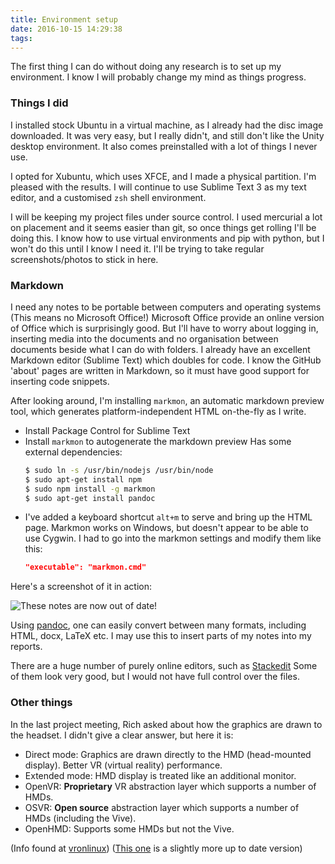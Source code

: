 ```yaml
---
title: Environment setup
date: 2016-10-15 14:29:38
tags:
---
```

The first thing I can do without doing any research is to set up my environment.
I know I will probably change my mind as things progress.

### Things I did
I installed stock Ubuntu in a virtual machine, as I already had the disc image downloaded.
It was very easy, but I really didn't, and still don't like the Unity desktop environment.
It also comes preinstalled with a lot of things I never use.

I opted for Xubuntu, which uses XFCE, and I made a physical partition. I'm pleased with the results.
I will continue to use Sublime Text 3 as my text editor, and a customised `zsh` shell environment.

I will be keeping my project files under source control.
I used mercurial a lot on placement and it seems easier than git, so once things get rolling I'll be doing this.
I know how to use virtual environments and pip with python, but I won't do this until I know I need it.
I'll be trying to take regular screenshots/photos to stick in here.

### Markdown
I need any notes to be portable between computers and operating systems (This means no Microsoft Office!)
Microsoft Office provide an online version of Office which is surprisingly good. But I'll have to worry about logging in, inserting media into the documents and no organisation between documents beside what I can do with folders.
I already have an excellent Markdown editor (Sublime Text) which doubles for code.
I know the GitHub 'about' pages are written in Markdown, so it must have good support for inserting code snippets.

After looking around, I'm installing `markmon`, an automatic markdown preview tool, which generates platform-independent HTML on-the-fly as I write.

- Install Package Control for Sublime Text
- Install `markmon` to autogenerate the markdown preview
	Has some external dependencies:
	```zsh
	$ sudo ln -s /usr/bin/nodejs /usr/bin/node
	$ sudo apt-get install npm
	$ sudo npm install -g markmon
	$ sudo apt-get install pandoc
	```
- I've added a keyboard shortcut `alt+m` to serve and bring up the HTML page.
	Markmon works on Windows, but doesn't appear to be able to use Cygwin.
	I had to go into the markmon settings and modify them like this:
	```json
	"executable": "markmon.cmd"
	```

Here's a screenshot of it in action:

![These notes are now out of date!](/Robotic-Telepresence/2016/10/15/Environment-setup/Markmon.png)

Using [pandoc](http://pandoc.org/), one can easily convert between many formats, including HTML, docx, LaTeX etc. I may use this to insert parts of my notes into my reports.

There are a huge number of purely online editors, such as [Stackedit](https://stackedit.io/editor)
Some of them look very good, but I would not have full control over the files.

### Other things

In the last project meeting, Rich asked about how the graphics are drawn to the headset. I didn't give a clear answer, but here it is:
- Direct mode: Graphics are drawn directly to the HMD (head-mounted display). Better VR (virtual reality) performance.
- Extended mode: HMD display is treated like an additional monitor.
- OpenVR: **Proprietary** VR abstraction layer which supports a number of HMDs.
- OSVR: **Open source** abstraction layer which supports a number of HMDs (including the Vive).
- OpenHMD: Supports some HMDs but not the Vive.

(Info found at [vronlinux](http://www.vronlinux.com/articles/adventures-with-openvr-and-the-vive-on-linux.8))
([This one](https://www.gamingonlinux.com/articles/first-steps-with-openvr-and-the-vive-on-linux.7229) is a slightly more up to date version)
